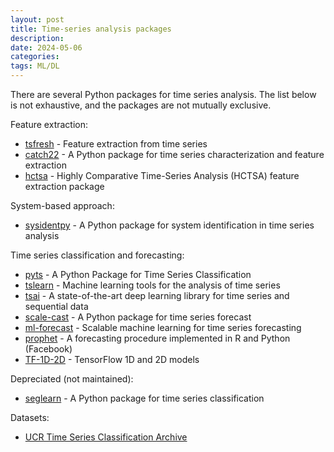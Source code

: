 ```yaml
---
layout: post
title: Time-series analysis packages
description:
date: 2024-05-06
categories: 
tags: ML/DL
---
```


There are several Python packages for time series analysis. The list below is not exhaustive, and the packages are not mutually exclusive. 

 Feature extraction:
* [tsfresh](https://tsfresh.readthedocs.io/en/latest/) - Feature extraction from time series
* [catch22](https://time-series-features.gitbook.io/catch22-features/) - A Python package for time series characterization and feature extraction
* [hctsa](https://github.com/benfulcher/hctsa) - Highly Comparative Time-Series Analysis (HCTSA) feature extraction package

System-based approach:
* [sysidentpy](https://sysidentpy.org/) - A Python package for system identification in time series analysis

Time series classification and forecasting:
* [pyts](https://pyts.readthedocs.io/en/stable/index.html) - A Python Package for Time Series Classification
* [tslearn](https://tslearn.readthedocs.io/en/stable/) -  Machine learning tools for the analysis of time series
* [tsai](https://timeseriesai.github.io/tsai/) - A state-of-the-art deep learning library for time series and sequential data
* [scale-cast](https://github.com/mikekeith52/scalecast) - A Python package for time series forecast 
* [ml-forecast](https://github.com/Nixtla/mlforecast) - Scalable machine learning for time series forecasting 
* [prophet](https://facebook.github.io/prophet/) - A forecasting procedure implemented in R and Python (Facebook)
* [TF-1D-2D](https://github.com/Sakib1263/TF-1D-2D-Segmentation-End2EndPipelines) - TensorFlow 1D and 2D models 

Depreciated (not maintained):
* [seglearn](https://dmbee.github.io/seglearn/) - A Python package for time series classification

Datasets:
* [UCR Time Series Classification Archive](https://www.cs.ucr.edu/%7Eeamonn/time_series_data_2018/)